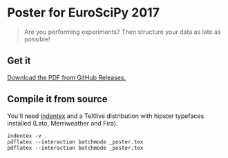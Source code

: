 # Poster for EuroSciPy 2017

> Are you performing experiments? Then structure your data as late as possible!

## Get it

[Download the PDF from GitHub Releases.](https://github.com/mp4096/euroscipy-2017-poster/releases/download/v1.0/poster.pdf)

## Compile it from source

You'll need [Indentex](https://github.com/mp4096/indentex/)
and a TeXlive distribution with hipster typefaces installed (Lato, Merriweather and Fira).

```
indentex -v .
pdflatex --interaction batchmode _poster.tex
pdflatex --interaction batchmode _poster.tex
```
